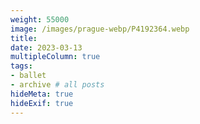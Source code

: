```yaml
---
weight: 55000
image: /images/prague-webp/P4192364.webp
title:
date: 2023-03-13
multipleColumn: true
tags:
- ballet
- archive # all posts
hideMeta: true
hideExif: true
---
```

